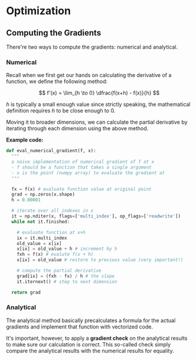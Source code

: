 # Optimization

## Computing the Gradients

There're two ways to compute the gradients: numerical and analytical.

### Numerical

Recall when we first get our hands on calculating the derivative of a
function, we define the following method:

$$
f'(x) = \lim_{h \to 0} \dfrac{f(x+h) - f(x)}{h}
$$

$h$ is typically a small enough value since strictly speaking, the
mathematical definition requires $h$ to be close enough to $0$.

Moving it to broader dimensions, we can calculate the partial derivative
by iterating through each dimension using the above method.

**Example code:**

```Python
def eval_numerical_gradient(f, x):
  """
  a naive implementation of numerical gradient of f at x
  - f should be a function that takes a single argument
  - x is the point (numpy array) to evaluate the gradient at
  """

  fx = f(x) # evaluate function value at original point
  grad = np.zeros(x.shape)
  h = 0.00001

  # iterate over all indexes in x
  it = np.nditer(x, flags=['multi_index'], op_flags=['readwrite'])
  while not it.finished:

    # evaluate function at x+h
    ix = it.multi_index
    old_value = x[ix]
    x[ix] = old_value + h # increment by h
    fxh = f(x) # evalute f(x + h)
    x[ix] = old_value # restore to previous value (very important!)

    # compute the partial derivative
    grad[ix] = (fxh - fx) / h # the slope
    it.iternext() # step to next dimension

  return grad
```

### Analytical

The analytical method basically precalculates a formula for the
actual gradients and implement that function with vectorized code.

It's important, however, to apply a **gradient check** on the
analytical results to make sure our calculation is correct. This
so-called check simply compare the analytical results with the
numerical results for equality.
